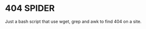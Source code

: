 # 404 SPIDER                                                                                                                                

Just a bash script that use wget, grep and awk to find 404 on a site.